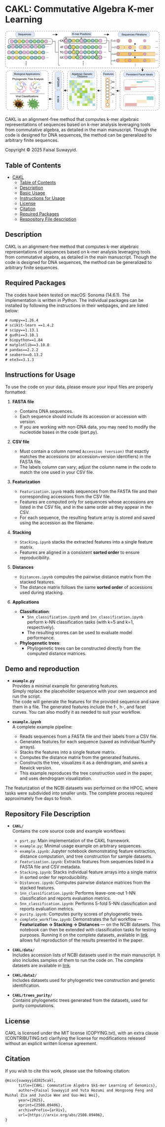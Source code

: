 # CAKL: Commutative Algebra K-mer Learning

![Alt text](concept.png)

CAKL is an alignment-free method that computes k-mer algebraic representations of sequences based on k-mer analysis leveraging tools from commutative algebra, as detailed in the main manuscript. Though the code is designed for DNA sequences, the method can be generalized to arbitrary finite sequences.

Copyright © 2025 Faisal Suwayyid.

## Table of Contents

- [CAKL](#CAKL)
  - [Table of Contents](#table-of-contents)
  - [Description](#description)
  - [Basic Usage](basic-usage)
  - [Instructions for Usage](instructions-for-usage)
  - [License](#license)
  - [Citation](#citation)
  - [Required Packages](#required-packages)
  - [Respository File description](#respository-file-description)

## Description

CAKL is an alignment-free method that computes k-mer algebraic representations of sequences based on k-mer analysis leveraging tools from commutative algebra, as detailed in the main manuscript. Though the code is designed for DNA sequences, the method can be generalized to arbitrary finite sequences.

## Required Packages
The codes have been tested on macOS: Sonoma (14.6.1). The implementation is written in Python. The individual packages can be installed by following the instructions in their webpages, and are listed below:
```
# numpy==1.26.4
# scikit-learn ==1.4.2
# scipy==1.13.1
# gudhi==3.10.1
# biopython==1.84
# matplotlib==3.10.0
# pandas==2.2.2
# seaborn==0.13.2
# ete3==3.1.3
```

## Instructions for Usage
To use the code on your data, please ensure your input files are properly formatted:

1. **FASTA file**
   - Contains DNA sequences.
   - Each sequence should include its accession or accession with version.
   - If you are working with non-DNA data, you may need to modify the nucleotide bases in the code (psrt.py).

2. **CSV file**
   - Must contain a column named `Accession (version)` that exactly matches the accessions (or accession+version identifiers) in the FASTA file.  
   - The labels column can vary; adjust the column name in the code to match the one used in your CSV file.
  
3. **Featurization**
   - `Featurization.ipynb` reads sequences from the FASTA file and their corresponding accessions from the CSV file.  
   - Features are computed only for sequences whose accessions are listed in the CSV file, and in the same order as they appear in the CSV. 
   - For each sequence, the resulting feature array is stored and saved using the accession as the filename.
  
4. **Stacking**
   - `Stacking.ipynb` stacks the extracted features into a single feature matrix.  
   - Features are aligned in a consistent **sorted order** to ensure reproducibility.  

5. **Distances**
   - `Distances.ipynb` computes the pairwise distance matrix from the stacked features.  
   - The distance matrix follows the same **sorted order** of accessions used during stacking.  

6. **Applications**
   - **Classification**:  
     - `5nn_classification.ipynb` and `1nn_classification.ipynb` perform k-NN classification tasks (with k=5 and k=1, respectively).  
     - The resulting scores can be used to evaluate model performance.  
   - **Phylogenetic trees**:  
     - Phylogenetic trees can be constructed directly from the computed distance matrices.  



## Demo and reproduction

- **`example.py`**  
  Provides a minimal example for generating features.  
  Simply replace the placeholder sequence with your own sequence and run the script.  
  The code will generate the features for the provided sequence and save them in a file.
  The generated features include the f-, h-, and facet curves.
  You can also modify it as needed to suit your workflow.  

- **`example.ipynb`**  
  A complete example pipeline:  
  - Reads sequences from a FASTA file and their labels from a CSV file.  
  - Generates features for each sequence (saved as individual NumPy arrays).  
  - Stacks the features into a single feature matrix.  
  - Computes the distance matrix from the generated features.  
  - Constructs the tree, visualizes it as a dendrogram, and saves a Newick version.  
  - This example reproduces the tree construction used in the paper, and uses dendrogram visualization.
 
The featurization of the NCBI datasets was performed on the HPCC, where tasks were subdivided into smaller units. The complete process required approximately five days to finish.

## Repository File Description

- **`CAKL/`**  
  Contains the core source code and example workflows:  
  - `psrt.py`: Main implementation of the CAKL framework.  
  - `example.py`: Minimal usage example on arbitrary sequences.  
  - `example.ipynb`: Jupyter notebook demonstrating feature extraction, distance computation, and tree construction for sample datasets.  
  - `Featurization.ipynb`: Extracts features from sequences listed in a FASTA file and CSV metadata.  
  - `Stacking.ipynb`: Stacks individual feature arrays into a single matrix in sorted order for reproducibility.  
  - `Distances.ipynb`: Computes pairwise distance matrices from the stacked features.  
  - `1nn_classification.ipynb`: Performs leave-one-out 1-NN classification and reports evaluation metrics.  
  - `5nn_classification.ipynb`: Performs 5-fold 5-NN classification and reports evaluation metrics.  
  - `purity.ipynb`: Computes purity scores of phylogenetic trees.
  - `complete_workflow.ipynb`: Demonstrates the full workflow — **Featurization → Stacking → Distances** — on the NCBI datasets.  This notebook can then be extended with classification tasks for testing purposes.  Running it on the complete datasets, available in [link](https://weilab.math.msu.edu/DataLibrary/2D/Downloads/genetics.zip) allows full reproduction of the results presented in the paper.  


- **`CAKL/data/`**  
  Includes accession lists of NCBI datasets used in the main manuscript. It also includes samples of them to run the code on. The complete datasets are available in [link](https://weilab.math.msu.edu/DataLibrary/2D/Downloads/genetics.zip).

- **`CAKL/data2/`**  
  Includes datasets used for phylogenetic tree construction and genetic identification.  

- **`CAKL/trees_purity/`**  
  Contains phylogenetic trees generated from the datasets, used for purity computations.  

## License

CAKL is licensed under the MIT license (COPYING.txt), with an extra clause (CONTRIBUTING.txt) clarifying the license for modifications released without an explicit written license agreement.

## Citation

If you wish to cite this work, please use the following citation:
```
@misc{suwayyid2025cakl,
      title={CAKL: Commutative Algebra $k$-mer Learning of Genomics}, 
      author={Faisal Suwayyid and Yuta Hozumi and Hongsong Feng and Mushal Zia and JunJie Wee and Guo-Wei Wei},
      year={2025},
      eprint={2508.09406},
      archivePrefix={arXiv},
      url={https://arxiv.org/abs/2508.09406}, 
}
```
